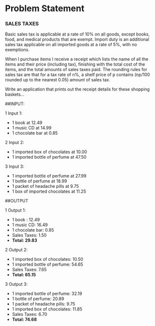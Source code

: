 # Problem Statement

### SALES TAXES

Basic sales tax is applicable at a rate of 10% on all goods, except books, food, and medical products that
are exempt. Import duty is an additional sales tax applicable on all imported goods at a rate of 5%, with
no exemptions.

When I purchase items I receive a receipt which lists the name of all the items and their price (including
tax), finishing with the total cost of the items, and the total amounts of sales taxes paid. The rounding
rules for sales tax are that for a tax rate of n%, a shelf price of p contains (np/100 rounded up to the
nearest 0.05) amount of sales tax.

Write an application that prints out the receipt details for these shopping baskets...

##INPUT:

1 Input 1:

  * 1 book at 12.49
  * 1 music CD at 14.99
  * 1 chocolate bar at 0.85

2 Input 2:

  * 1 imported box of chocolates at 10.00
  * 1 imported bottle of perfume at 47.50

3 Input 3:

  * 1 imported bottle of perfume at 27.99
  * 1 bottle of perfume at 18.99
  * 1 packet of headache pills at 9.75
  * 1 box of imported chocolates at 11.25

##OUTPUT

1 Output 1:
  * 1 book : 12.49
  * 1 music CD: 16.49
  * 1 chocolate bar: 0.85
  * Sales Taxes: 1.50
  * __Total: 29.83__

2 Output 2:
  * 1 imported box of chocolates: 10.50
  * 1 imported bottle of perfume: 54.65
  * Sales Taxes: 7.65
  * __Total: 65.15__

3 Output 3:
  * 1 imported bottle of perfume: 32.19
  * 1 bottle of perfume: 20.89
  * 1 packet of headache pills: 9.75
  * 1 imported box of chocolates: 11.85
  * Sales Taxes: 6.70
  * __Total: 74.68__